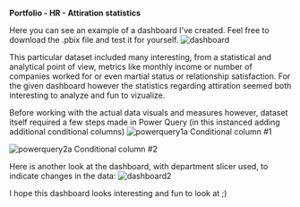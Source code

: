 **Portfolio - HR - Attiration statistics**

Here you can see an example of a dashboard I've created. Feel free to download the .pbix file and test it for yourself.
![dashboard](https://github.com/mcjwochna/portfolio-dashboard---HR-metrics/assets/142684191/66f0dbfe-fd12-409f-84e2-011337416f8b)

This particular dataset included many interesting, from a statistical and analytical point of view, metrics like monthly income or number of companies worked for or even martial status or relationship satisfaction.
For the given dashboard however the statistics regarding attiration seemed both interesting to analyze and fun to vizualize.



Before working with the actual data visuals and measures however, dataset itself required a few steps made in Power Query (in this instanced adding additional conditional columns)
![powerquery1a](https://github.com/mcjwochna/portfolio-dashboard---HR-metrics/assets/142684191/ad98096e-56af-4d57-bb04-da8151f2a203)
Conditional column #1

![powerquery2a](https://github.com/mcjwochna/portfolio-dashboard---HR-metrics/assets/142684191/b0624f5b-b559-4a95-9b7a-c5c2a62484d0)
Conditional column #2


Here is another look at the dashboard, with department slicer used, to indicate changes in the data:
![dashboard2](https://github.com/mcjwochna/portfolio-dashboard---HR-metrics/assets/142684191/2e2a89a9-1178-4538-9ae5-332569341a0a)


I hope this dashboard looks interesting and fun to look at ;)
